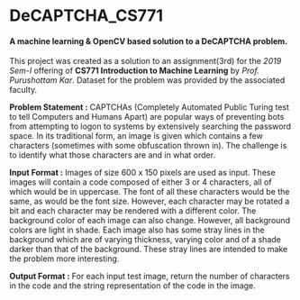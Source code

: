 DeCAPTCHA_CS771  
===============
#### A machine learning &amp; OpenCV based solution to a DeCAPTCHA problem.  

This project was created as a solution to an assignment(3rd) for the *2019 Sem-I* offering of **CS771 Introduction to Machine Learning** by *Prof. Purushottam Kar*. Dataset for the problem was provided by the associated faculty.  
  
**Problem Statement :** CAPTCHAs (Completely Automated Public Turing test to tell Computers and Humans Apart) are popular ways of preventing bots from attempting to logon to systems by extensively searching the password space. In its traditional form, an image is given which contains a few characters (sometimes with some obfuscation thrown in). The challenge is to identify what those characters are and in what order.

**Input Format :** Images of size 600 x 150 pixels are used as input. These images will contain a code composed of either 3 or 4 characters, all of which would be in uppercase. The font of all these characters would be the same, as would be the font size. However, each character may be rotated a bit and each character may be rendered with a different color. The background color of each image can also change. However, all background colors are light in shade. Each image also has some stray lines in the background which are of varying thickness, varying color and of a shade darker than that of the background. These stray lines are intended to make the problem more interesting.  

**Output Format :** For each input test image, return the number of characters in the code and the string representation of the code in the image.  

